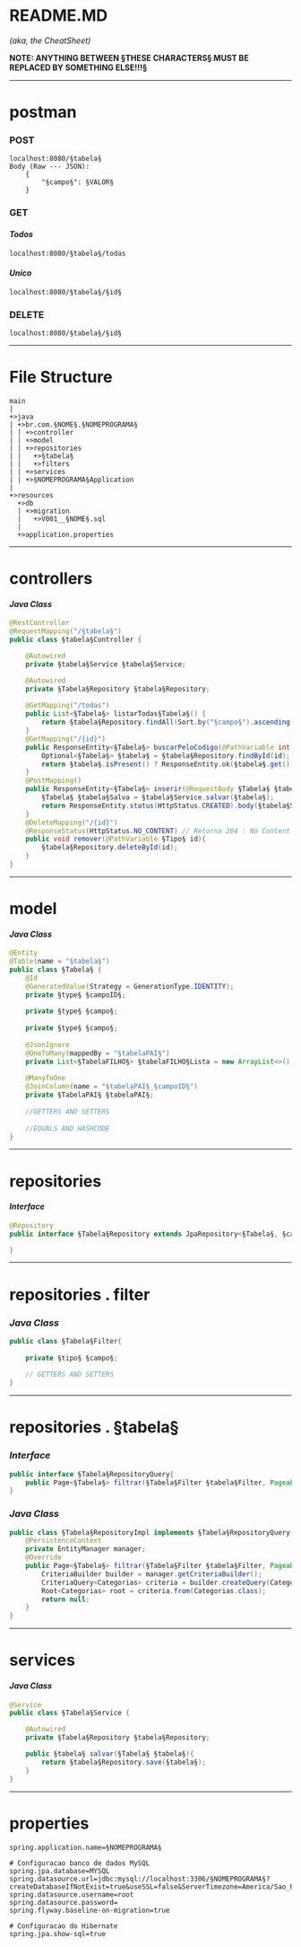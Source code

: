 # README.MD
*(aka, the CheatSheet)*

**NOTE: ANYTHING BETWEEN §THESE CHARACTERS§ MUST BE REPLACED BY SOMETHING ELSE!!!§**
___
# postman
### POST
```text
localhost:8080/§tabela§
Body (Raw --- JSON):
	{
		"§campo§": §VALOR§
	}
```
### GET
#### *Todos*
```text
localhost:8080/§tabela§/todas
```
#### *Unico*
```text
localhost:8080/§tabela§/§id§
```
### DELETE
```text
localhost:8080/§tabela§/§id§
```
___
# File Structure
```text
main
|
+>java
| +>br.com.§NOME§.§NOMEPROGRAMA§
| | +>controller
| | +>model
| | +>repositories
| |   +>§tabela§
| |   +>filters
| | +>services
| | +>§NOMEPROGRAMA§Application
|
+>resources
  +>db
  | +>migration
  |   +>V001__§NOME§.sql
  |
  +>application.properties
```
___
# controllers
#### *Java Class*
```Java
@RestController
@RequestMapping("/§tabela§")
public class §tabela§Controller {

    @Autowired
    private §tabela§Service §tabela§Service;

    @Autowired
    private §Tabela§Repository §tabela§Repository;
    
    @GetMapping("/todas")
    public List<§Tabela§> listarTodas§Tabela§() {
        return §tabela§Repository.findAll(Sort.by("§campo§").ascending());
    }
    @GetMapping("/{id}")
    public ResponseEntity<§Tabela§> buscarPeloCodigo(@PathVariable int id){
        Optional<§Tabela§> §tabela§ = §tabela§Repository.findById(id);
        return §tabela§.isPresent() ? ResponseEntity.ok(§tabela§.get()) : ResponseEntity.notFound().build();
    }
    @PostMapping()
    public ResponseEntity<§Tabela§> inserir(@RequestBody §Tabela§ §tabela§) {
        §Tabela§ §tabela§Salva = §tabela§Service.salvar(§tabela§);
        return ResponseEntity.status(HttpStatus.CREATED).body(§tabela§Salva);
    }
    @DeleteMapping("/{id}")
    @ResponseStatus(HttpStatus.NO_CONTENT) // Retorna 204 : No Content
    public void remover(@PathVariable §Tipo§ id){
        §tabela§Repository.deleteById(id);
    }
}
```
___
# model
#### *Java Class*
```Java
@Entity
@Table(name = "§tabela§")
public class §Tabela§ {
	@Id
	@GeneratedValue(Strategy = GenerationType.IDENTITY);
	private §type§ §campoID§;
	
	private §type§ §campo§;
	
	private §type§ §campo§;
	
	@JsonIgnore
	@OneToMany(mappedBy = "§tabelaPAI§")
	private List<§TabelaFILHO§> §tabelaFILHO§Lista = new ArrayList<>();;
	
	@ManyToOne
    @JoinColumn(name = "§tabelaPAI§_§campoID§")
	private §TabelaPAI§ §tabelaPAI§;
	
	//GETTERS AND SETTERS
	
	//EQUALS AND HASHCODE
}
```
___
# repositories
#### *Interface*
```Java
@Repository
public interface §Tabela§Repository extends JpaRepository<§Tabela§, §campoID§> {

}
```
___
# repositories . filter
### *Java Class*
```Java
public class §Tabela§Filter{
    
    private §tipo§ §campo§;
    
    // GETTERS AND SETTERS
}
```
___
# repositories . §tabela§
### *Interface*
```Java
public interface §Tabela§RepositoryQuery{
    public Page<§Tabela§> filtrar(§Tabela§Filter §tabela§Filter, Pageable pageable);
}
```
### *Java Class*
```java
public class §Tabela§RepositoryImpl implements §Tabela§RepositoryQuery{
    @PersistenceContext
    private EntityManager manager;
    @Override
    public Page<§Tabela§> filtrar(§Tabela§Filter §tabela§Filter, Pageable pageable) {
        CriteriaBuilder builder = manager.getCriteriaBuilder();
        CriteriaQuery<Categorias> criteria = builder.createQuery(Categorias.class);
        Root<Categorias> root = criteria.from(Categorias.class);
        return null;
    }
}
```
___
# services
#### *Java Class*
```Java
@Service
public class §Tabela§Service {

    @Autowired
    private §Tabela§Repository §tabela§Repository;

    public §tabela§ salvar(§Tabela§ §tabela§){
        return §tabela§Repository.save(§tabela§);
    }
}
```
___
# properties
```properties
spring.application.name=§NOMEPROGRAMA§

# Configuracao banco de dados MySQL
spring.jpa.database=MYSQL
spring.datasource.url=jdbc:mysql://localhost:3306/§NOMEPROGRAMA§?createDatabaseIfNotExist=true&useSSL=false&ServerTimezone=America/Sao_Paulo
spring.datasource.username=root
spring.datasource.password=
spring.flyway.baseline-on-migration=true

# Configuracao do Hibernate
spring.jpa.show-sql=true
```
